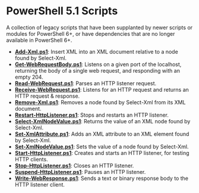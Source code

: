 ﻿PowerShell 5.1 Scripts
======================

A collection of legacy scripts that have been supplanted by newer scripts or modules for PowerShell 6+,
or have dependencies that are no longer available in PowerShell 6+.

- **[Add-Xml.ps1](Add-Xml.ps1)**: Insert XML into an XML document relative to a node found by Select-Xml.
- **[Get-WebRequestBody.ps1](Get-WebRequestBody.ps1)**: Listens on a given port of the localhost, returning the body of a single web request, and responding with an empty 204.
- **[Read-WebRequest.ps1](Read-WebRequest.ps1)**: Parses an HTTP listener request.
- **[Receive-WebRequest.ps1](Receive-WebRequest.ps1)**: Listens for an HTTP request and returns an HTTP request & response.
- **[Remove-Xml.ps1](Remove-Xml.ps1)**: Removes a node found by Select-Xml from its XML document.
- **[Restart-HttpListener.ps1](Restart-HttpListener.ps1)**: Stops and restarts an HTTP listener.
- **[Select-XmlNodeValue.ps1](Select-XmlNodeValue.ps1)**: Returns the value of an XML node found by Select-Xml.
- **[Set-XmlAttribute.ps1](Set-XmlAttribute.ps1)**: Adds an XML attribute to an XML element found by Select-Xml.
- **[Set-XmlNodeValue.ps1](Set-XmlNodeValue.ps1)**: Sets the value of a node found by Select-Xml.
- **[Start-HttpListener.ps1](Start-HttpListener.ps1)**: Creates and starts an HTTP listener, for testing HTTP clients.
- **[Stop-HttpListener.ps1](Stop-HttpListener.ps1)**: Closes an HTTP listener.
- **[Suspend-HttpListener.ps1](Suspend-HttpListener.ps1)**: Pauses an HTTP listener.
- **[Write-WebResponse.ps1](Write-WebResponse.ps1)**: Sends a text or binary response body to the HTTP listener client.

<!-- generated 04/18/2020 11:15:14 -->
